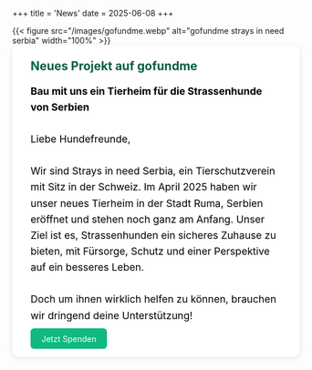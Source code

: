 +++
title = 'News'
date = 2025-06-08
+++

<div class="centered-content single-flex">
  <div style="flex: 100%;">
    {{< figure src="/images/gofundme.webp" alt="gofundme strays in need serbia" width="100%" >}}
  </div>

  <!-- Neuer Wrapper für den Text und den Button -->
  <div class="news-text" style="flex: 2 1 400px; background-color:rgb(255, 255, 255); padding: 1.5rem 2rem; border-radius: 12px; box-shadow: 0 2px 10px rgba(0,0,0,0.1);">
    <h2 style="color: #065f46; margin-top: 0;">Neues Projekt auf gofundme</h2>
    <p style="font-size: 1.1rem; line-height: 1.6; color:rgb(0, 0, 0);">
      <b>Bau mit uns ein Tierheim für die Strassenhunde von Serbien</b>
      <br><br>
      Liebe Hundefreunde,
      <br><br>
      Wir sind Strays in need Serbia, ein Tierschutzverein mit Sitz in der Schweiz. Im April 2025 haben wir unser neues Tierheim in der Stadt Ruma, Serbien eröffnet und stehen noch ganz am Anfang. Unser Ziel ist es, Strassenhunden ein sicheres Zuhause zu bieten, mit Fürsorge, Schutz und einer Perspektive auf ein besseres Leben.
      <br><br>
      Doch um ihnen wirklich helfen zu können, brauchen wir dringend deine Unterstützung!
    </p>
    <!-- Der Button erhält eine eigene Klasse -->
    <a class="cta-btn" href="https://www.gofundme.com/f/bau-mit-uns-ein-tierheim-fur-die-strassenhunde-von-serbien" style="background-color: #10b981; color: white; padding: 0.6rem 1.2rem; border-radius: 6px; text-decoration: none;">Jetzt Spenden</a>
  </div>
</div>
